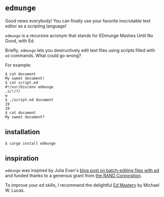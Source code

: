 # `edmunge`

Good news everybody! You can finally use your favorite inscrutable text editor as a scripting language!

`edmunge` is a recursive acronym that stands for EDmunge Mashes Until No Good, with Ed.

Briefly, `edmunge` lets you destructively edit text files using scripts filled with `ed` commands. What could go wrong?

For example:

```shell
$ cat document
My sweet document!
$ cat script.ed
#!/usr/bin/env edmunge
,s/!/?/
w
$ ./script.ed document
19
19
$ cat document
My sweet document?
```

## installation

```shell
$ cargo install edmunge
```

## inspiration

`edmunge` was inspired by Julia Evan's [blog post on batch-editing files with ed](https://jvns.ca/blog/2018/05/11/batch-editing-files-with-ed/) and funded thanks to a generous grant from [the RAND Corporation](https://www.rand.org/).

To improve your ed skills, I recommend the delightful [Ed Mastery](https://www.michaelwlucas.com/tools/ed) by Michael W. Lucas.
